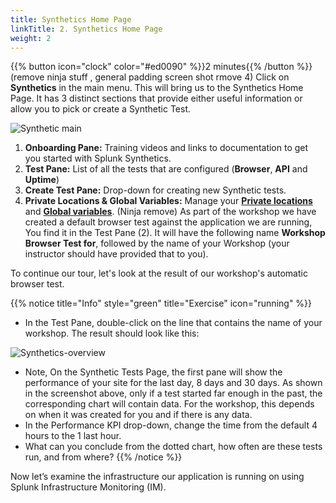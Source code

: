 ```yaml
---
title: Synthetics Home Page
linkTitle: 2. Synthetics Home Page
weight: 2
---
```


{{% button icon="clock" color="#ed0090" %}}2 minutes{{% /button %}}
(remove ninja stuff , general padding screen shot rmove 4)
Click on **Synthetics** in the main menu. This will bring us to the Synthetics Home Page. It has 3 distinct sections that provide either useful information or allow you to pick or create a Synthetic Test.

![Synthetic main](../images/synthetics-main.png)

1. **Onboarding Pane:** Training videos and links to documentation to get you started with Splunk Synthetics.
2. **Test Pane:** List of all the tests that are configured (**Browser**, **API** and **Uptime**)
3. **Create Test Pane:** Drop-down for creating new Synthetic tests.
4. **Private Locations & Global Variables:** Manage your [**Private locations**](https://docs.splunk.com/observability/en/synthetics/test-config/private-locations.html) and [**Global variables**](https://docs.splunk.com/observability/en/synthetics/test-config/global-variables.html).
(Ninja remove)
As part of the workshop we have created a default browser test against the application we are running, You find it in the Test Pane (2). It will have the following name **Workshop Browser Test for**, followed by the name of your Workshop (your instructor should have provided that to you).

To continue our tour, let's look at the result of our workshop's automatic browser test.  

{{% notice title="Info" style="green" title="Exercise" icon="running" %}}

* In the Test Pane, double-click on the line that contains the name of your workshop. The result should look like this:

![Synthetics-overview](../images/synthetics-test-overview.png)

* Note, On the Synthetic Tests Page, the first pane will show the performance of your site for the last day, 8 days and 30 days. As shown in the screenshot above, only if a test started far enough in the past, the corresponding chart will contain data. For the workshop, this depends on when it was created for you and if there is any data.
* In the Performance KPI drop-down, change the time from the default 4 hours to the 1 last hour.  
* What can you conclude from the dotted chart, how often are these tests run, and from where?
{{% /notice %}}

Now let’s examine the infrastructure our application is running on using Splunk Infrastructure Monitoring (IM).
